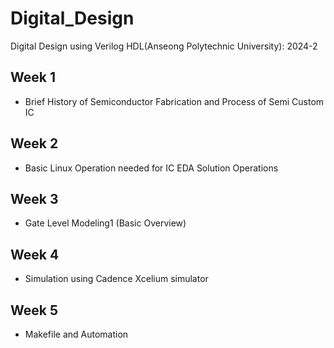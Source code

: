 # Digital_Design
Digital Design using Verilog HDL(Anseong Polytechnic University): 2024-2

## Week 1
* Brief History of Semiconductor Fabrication and Process of Semi Custom IC


## Week 2
* Basic Linux Operation needed for IC EDA Solution Operations

## Week 3
* Gate Level Modeling1 (Basic Overview)
## Week 4
* Simulation using Cadence Xcelium simulator
## Week 5
* Makefile and Automation
